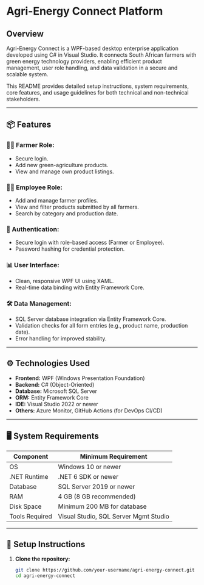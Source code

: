 # Agri-Energy Connect Platform

## Overview

Agri-Energy Connect is a WPF-based desktop enterprise application developed using C# in Visual Studio. It connects South African farmers with green energy technology providers, enabling efficient product management, user role handling, and data validation in a secure and scalable system.

This README provides detailed setup instructions, system requirements, core features, and usage guidelines for both technical and non-technical stakeholders.

---

## 📦 Features

### 👨‍🌾 Farmer Role:
- Secure login.
- Add new green-agriculture products.
- View and manage own product listings.

### 👩‍💼 Employee Role:
- Add and manage farmer profiles.
- View and filter products submitted by all farmers.
- Search by category and production date.

### 🔐 Authentication:
- Secure login with role-based access (Farmer or Employee).
- Password hashing for credential protection.

### 📊 User Interface:
- Clean, responsive WPF UI using XAML.
- Real-time data binding with Entity Framework Core.

### 🛠️ Data Management:
- SQL Server database integration via Entity Framework Core.
- Validation checks for all form entries (e.g., product name, production date).
- Error handling for improved stability.

---

## ⚙️ Technologies Used

- **Frontend:** WPF (Windows Presentation Foundation)
- **Backend:** C# (Object-Oriented)
- **Database:** Microsoft SQL Server
- **ORM:** Entity Framework Core
- **IDE:** Visual Studio 2022 or newer
- **Others:** Azure Monitor, GitHub Actions (for DevOps CI/CD)

---

## 🖥️ System Requirements

| Component       | Minimum Requirement             |
|----------------|----------------------------------|
| OS             | Windows 10 or newer              |
| .NET Runtime   | .NET 6 SDK or newer              |
| Database       | SQL Server 2019 or newer         |
| RAM            | 4 GB (8 GB recommended)          |
| Disk Space     | Minimum 200 MB for database      |
| Tools Required | Visual Studio, SQL Server Mgmt Studio |

---

## 🚀 Setup Instructions

1. **Clone the repository:**
   ```bash
   git clone https://github.com/your-username/agri-energy-connect.git
   cd agri-energy-connect
